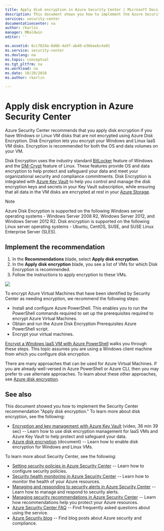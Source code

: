 ```yaml
---
title: Apply disk encryption in Azure Security Center | Microsoft Docs
description: This document shows you how to implement the Azure Security Center recommendation **Apply disk encryption**.
services: security-center
documentationcenter: na
author: rkarlin
manager: MBaldwin
editor: ''

ms.assetid: 6cc7824a-8d6b-4a5f-ab40-e3bbaebc4a91
ms.service: security-center
ms.devlang: na
ms.topic: conceptual
ms.tgt_pltfrm: na
ms.workload: na
ms.date: 10/28/2018
ms.author: rkarlin

---
```

# Apply disk encryption in Azure Security Center
Azure Security Center recommends that you apply disk encryption if you have Windows or Linux VM disks that are not encrypted using Azure Disk Encryption. Disk Encryption lets you encrypt your Windows and Linux IaaS VM disks.  Encryption is recommended for both the OS and data volumes on your VM.

Disk Encryption uses the industry standard [BitLocker](https://technet.microsoft.com/library/cc732774.aspx) feature of Windows and the [DM-Crypt](https://en.wikipedia.org/wiki/Dm-crypt) feature of Linux. These features provide OS and data encryption to help protect and safeguard your data and meet your organizational security and compliance commitments. Disk Encryption is integrated with [Azure Key Vault](https://azure.microsoft.com/documentation/services/key-vault/) to help you control and manage the disk encryption keys and secrets in your Key Vault subscription, while ensuring that all data in the VM disks are encrypted at rest in your [Azure Storage](https://azure.microsoft.com/documentation/services/storage/).

> [!NOTE]
> Azure Disk Encryption is supported on the following Windows server operating systems - Windows Server 2008 R2, Windows Server 2012, and Windows Server 2012 R2. Disk encryption is supported on the following Linux server operating systems - Ubuntu, CentOS, SUSE, and SUSE Linux Enterprise Server (SLES).
>
>

## Implement the recommendation
1. In the **Recommendations** blade, select **Apply disk encryption**.
2. In the **Apply disk encryption** blade, you see a list of VMs for which Disk Encryption is recommended.
3. Follow the instructions to apply encryption to these VMs.

![][1]

To encrypt Azure Virtual Machines that have been identified by Security Center as needing encryption, we recommend the following steps:

* Install and configure Azure PowerShell. This enables you to run the PowerShell commands required to set up the prerequisites required to encrypt Azure Virtual Machines.
* Obtain and run the Azure Disk Encryption Prerequisites Azure PowerShell script.
* Encrypt your virtual machines.

[Encrypt a Windows IaaS VM with Azure PowerShell](../security/quick-encrypt-vm-powershell.md) walks you through these steps. This topic assumes you are using a Windows client machine from which you configure disk encryption.

There are many approaches that can be used for Azure Virtual Machines. If you are already well-versed in Azure PowerShell or Azure CLI, then you may prefer to use alternate approaches. To learn about these other approaches, see [Azure disk encryption](../security/azure-security-disk-encryption.md).

## See also
This document showed you how to implement the Security Center recommendation "Apply disk encryption." To learn more about disk encryption, see the following:

* [Encryption and key management with Azure Key Vault](https://azure.microsoft.com/documentation/videos/azurecon-2015-encryption-and-key-management-with-azure-key-vault/) (video, 36 min 39 sec) -- Learn how to use disk encryption management for IaaS VMs and Azure Key Vault to help protect and safeguard your data.
* [Azure disk encryption](../security/azure-security-disk-encryption-overview.md) (document) -- Learn how to enable disk encryption for Windows and Linux VMs.

To learn more about Security Center, see the following:

* [Setting security policies in Azure Security Center](tutorial-security-policy.md) -- Learn how to configure security policies.
* [Security health monitoring in Azure Security Center](security-center-monitoring.md) -- Learn how to monitor the health of your Azure resources.
* [Managing and responding to security alerts in Azure Security Center](security-center-managing-and-responding-alerts.md) -- Learn how to manage and respond to security alerts.
* [Managing security recommendations in Azure Security Center](security-center-recommendations.md) -- Learn how recommendations help you protect your Azure resources.
* [Azure Security Center FAQ](security-center-faq.md) -- Find frequently asked questions about using the service.
* [Azure Security blog](https://blogs.msdn.com/b/azuresecurity/) -- Find blog posts about Azure security and compliance.

<!--Image references-->
[1]: ./media/security-center-apply-disk-encryption/apply-disk-encryption.png

